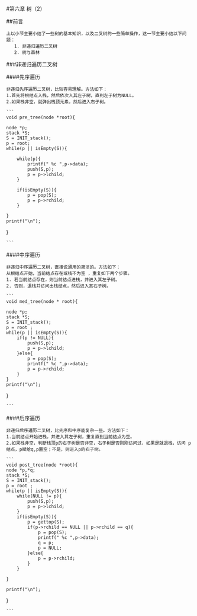 #第六章   树（2）

##前言
    
    上以小节主要小结了一些树的基本知识，以及二叉树的一些简单操作，这一节主要小结以下问题：
       1. 非递归遍历二叉树
       2. 树与森林
       
       
###非递归遍历二叉树

####先序遍历

    非递归先序遍历二叉树，比较容易理解。方法如下：
    1.首先将根结点入栈，然后依次入其左子树，直到左子树为NULL。
    2.如果栈非空，就弹出栈顶元素，然后进入右子树。
    
    ```
    void pre_tree(node *root){
    
    node *p;
    stack *S;
    S = INIT_stack();
    p = root;
    while(p || isEmpty(S)){
            
        while(p){
            printf(" %c ",p->data);
            push(S,p);
            p = p->lchild;
        }

        if(isEmpty(S)){
            p = pop(S);
            p = p->rchild;
        }

    }   
    printf("\n");
}

    ```
 

####中序遍历

    非递归中序遍历二叉树，直接说通用的简洁的。方法如下：
    从根结点开始，当前结点存在或栈不为空 ，重复如下两个步骤。
    1. 若当前结点存在，则当前结点进栈，并进入其左子树。
    2. 否则，退栈并访问出栈结点，然后进入其右子树。
    
    ```
    void med_tree(node * root){
    
    node *p;
    stack *S;
    S = INIT_stack();
    p = root ;
    while(p || isEmpty(S)){
        if(p != NULL){
            push(S,p);
            p = p->lchild;
        }else{
            p = pop(S);
            printf(" %c ",p->data);
            p = p->rchild;
        }
    }
    printf("\n");
}

    ```    

####后序遍历
    
    非递归后序遍历二叉树，比先序和中序能复杂一些。方法如下：
    1.当前结点开始进栈，并进入其左子树，重复直到当前结点为空。
    2.如果栈非空，判断栈顶p的右子树是否非空，右子树是否刚刚访问过，如果是就退栈，访问 p结点，p赋给q,p置空；不是，则进入p的右子树。
    
    ```
    void post_tree(node *root){
    node *p,*q;
    stack *S;
    S = INIT_stack();
    p = root ;
    while(p || isEmpty(S)){
        while(NULL != p){
            push(S,p);
            p = p->lchild;
        }
        if(isEmpty(S)){
            p = gettop(S);
            if(p->rchild == NULL || p->rchild == q){
                p = pop(S);
                printf(" %c ",p->data);
                q = p;
                p = NULL;
            }else{
                p = p->rchild;
            }
        }
    
    }

    printf("\n");
}

    ```
    
    